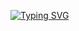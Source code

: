 <a href="https://git.io/typing-svg"><img src="https://readme-typing-svg.demolab.com?font=Fira+Code&pause=1000&color=F75D7D&center=true&vCenter=true&width=435&lines=Hey%2C+It's+Hadir%F0%9F%91%8B;Computer+Science+student.;Problem+Solver.;ACPC+finalist.;Content+Writer+%40Coach+Academy" alt="Typing SVG" /></a>



